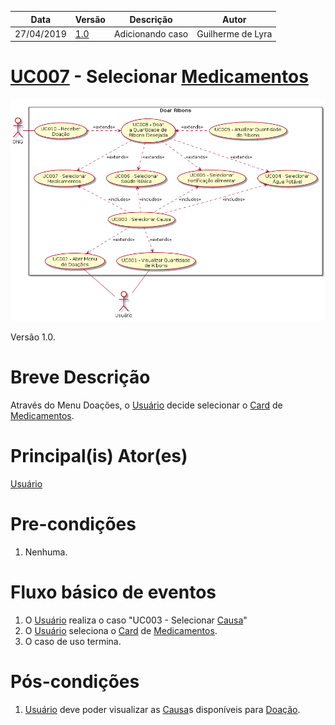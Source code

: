 | Data       | Versão  | Descrição       | Autor            |
| ---------- | ------- | --------------- | ---------------- |
| 27/04/2019 | [1.0](https://github.com/requisitos-2019-1/Ribon/commit/05339bf4c968ee9e9daebe6ffcdd1aa92436240d#diff-48f4038a3904e4419635da283cd0dc37) | Adicionando caso  | Guilherme de Lyra |

# [UC007](https://github.com/requisitos-2019-1/Ribon/blob/master/Modelagem%20de%20Requisitos/Cenarios/Doar_medicamentos.md) - Selecionar [Medicamentos](https://github.com/requisitos-2019-1/Ribon/blob/master/Modelagem%20de%20Requisitos/Lexicos/Medicamentos.md)

![diagrama](Doar_Ribons.png)

Versão 1.0.

# Breve Descrição
Através do Menu Doações, o [Usuário](https://github.com/requisitos-2019-1/Ribon/blob/master/Modelagem%20de%20Requisitos/Lexicos/Usuário.md) decide selecionar o [Card](https://github.com/requisitos-2019-1/Ribon/blob/master/Modelagem%20de%20Requisitos/Lexicos/Card.md) de [Medicamentos](https://github.com/requisitos-2019-1/Ribon/blob/master/Modelagem%20de%20Requisitos/Lexicos/Medicamentos.md).

# Principal(is) Ator(es)
[Usuário](https://github.com/requisitos-2019-1/Ribon/blob/master/Modelagem%20de%20Requisitos/Lexicos/Usuário.md)

# Pre-condições
1. Nenhuma.

# Fluxo básico de eventos
1. O [Usuário](https://github.com/requisitos-2019-1/Ribon/blob/master/Modelagem%20de%20Requisitos/Lexicos/Usuário.md) realiza o caso "UC003 - Selecionar [Causa](https://github.com/requisitos-2019-1/Ribon/blob/master/Modelagem%20de%20Requisitos/Lexicos/Causa.md)"
1. O [Usuário](https://github.com/requisitos-2019-1/Ribon/blob/master/Modelagem%20de%20Requisitos/Lexicos/Usuário.md) seleciona o [Card](https://github.com/requisitos-2019-1/Ribon/blob/master/Modelagem%20de%20Requisitos/Lexicos/Card.md) de [Medicamentos](https://github.com/requisitos-2019-1/Ribon/blob/master/Modelagem%20de%20Requisitos/Lexicos/Medicamentos.md).
1. O caso de uso termina.

# Pós-condições
1. [Usuário](https://github.com/requisitos-2019-1/Ribon/blob/master/Modelagem%20de%20Requisitos/Lexicos/Usuário.md) deve poder visualizar as [Causa](https://github.com/requisitos-2019-1/Ribon/blob/master/Modelagem%20de%20Requisitos/Lexicos/Causa.md)s disponíveis para [Doação](https://github.com/requisitos-2019-1/Ribon/blob/master/Modelagem%20de%20Requisitos/Lexicos/Doação.md).
